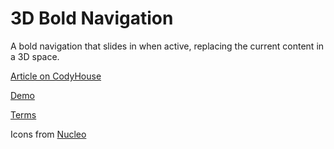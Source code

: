 3D Bold Navigation
=========

A bold navigation that slides in when active, replacing the current content in a 3D space.

[Article on CodyHouse](http://codyhouse.co/gem/3d-bold-navigation/)

[Demo](http://codyhouse.co/demo/3d-bold-navigation/index.html)
 
[Terms](http://codyhouse.co/terms/)

Icons from [Nucleo](http://nucleoapp.com/)
